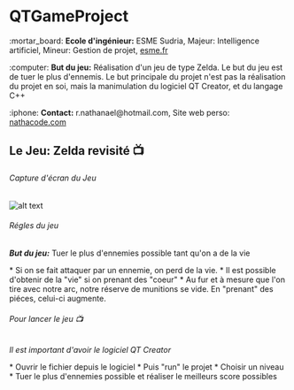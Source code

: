 # QTGameProject 

<p>:mortar_board: <strong>Ecole d'ingénieur:</strong> ESME Sudria, Majeur: Intelligence artificiel, Mineur: Gestion de projet, <a href="https://esme.fr">esme.fr</a></p>
<p>:computer: <strong>But du jeu:</strong> Réalisation d'un jeu de type Zelda. Le but du jeu est de tuer le plus d'ennemis. Le but principale du projet n'est pas la réalisation du projet en soi, mais la manimulation du logiciel QT Creator, et du langage C++</p>
<p>:iphone: <strong>Contact:</strong> r.nathanael@hotmail.com, Site web perso: <a href="https://nathacode.com">nathacode.com</a></p>

## Le Jeu: Zelda revisité :tv:

###### Capture d'écran du Jeu

![alt text](ScreenProjet.png)

###### Régles du jeu
<p><b><em>But du jeu:</em></b> Tuer le plus d'ennemies possible tant qu'on a de la vie</p>
* Si on se fait attaquer par un ennemie, on perd de la vie.
* Il est possible d'obtenir de la "vie" si on prenant des "coeur"
* Au fur et à mesure que l'on tire avec notre arc, notre réserve de munitions se vide. En "prenant" des piéces, celui-ci augmente.

###### Pour lancer le jeu  :tv:
<p><i>Il est important d'avoir le logiciel QT Creator</i></p>
* Ouvrir le fichier depuis le logiciel
* Puis "run" le projet
* Choisir un niveau
* Tuer le plus d'ennemies possible et réaliser le meilleurs score possibles
